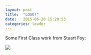 ```yaml
---
layout: post
title:  "LOGO!"
date:   2015-06-20 15:20:53
categories: leader
---
```


Some First Class work from Stuart Foy:

<a href="/beastimock/img/beasty.png"><img src="/beastimock/img/beasty.png" /></a>
  
 

